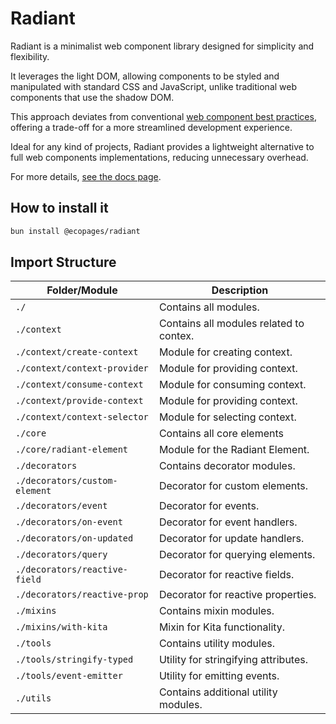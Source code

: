 # Radiant

Radiant is a minimalist web component library designed for simplicity and flexibility.

It leverages the light DOM, allowing components to be styled and manipulated with standard CSS and JavaScript, unlike traditional web components that use the shadow DOM.

This approach deviates from conventional [web component best practices](https://web.dev/articles/custom-elements-best-practices), offering a trade-off for a more streamlined development experience.

Ideal for any kind of projects, Radiant provides a lightweight alternative to full web components implementations, reducing unnecessary overhead.

For more details, [see the docs page](https://radiant.ecopages.app/).

## How to install it

```sh
bun install @ecopages/radiant
```

## Import Structure

| Folder/Module                 | Description                             |
| ----------------------------- | --------------------------------------- |
| `./`                          | Contains all modules.                   |
| `./context`                   | Contains all modules related to contex. |
| `./context/create-context`    | Module for creating context.            |
| `./context/context-provider`  | Module for providing context.           |
| `./context/consume-context`   | Module for consuming context.           |
| `./context/provide-context`   | Module for providing context.           |
| `./context/context-selector`  | Module for selecting context.           |
| `./core`                      | Contains all core elements              |
| `./core/radiant-element`      | Module for the Radiant Element.         |
| `./decorators`                | Contains decorator modules.             |
| `./decorators/custom-element` | Decorator for custom elements.          |
| `./decorators/event`          | Decorator for events.                   |
| `./decorators/on-event`       | Decorator for event handlers.           |
| `./decorators/on-updated`     | Decorator for update handlers.          |
| `./decorators/query`          | Decorator for querying elements.        |
| `./decorators/reactive-field` | Decorator for reactive fields.          |
| `./decorators/reactive-prop`  | Decorator for reactive properties.      |
| `./mixins`                    | Contains mixin modules.                 |
| `./mixins/with-kita`          | Mixin for Kita functionality.           |
| `./tools`                     | Contains utility modules.               |
| `./tools/stringify-typed`     | Utility for stringifying attributes.    |
| `./tools/event-emitter`       | Utility for emitting events.            |
| `./utils`                     | Contains additional utility modules.    |
